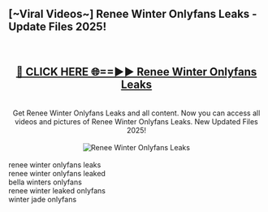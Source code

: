 <h2>[~Viral Videos~] Renee Winter Onlyfans Leaks - Update Files 2025!</h2>
<br>
<div align="center">
<h2><a href="https://betterlinks.top/A2PfLJ" rel="nofollow">🔴 CLICK HERE 🌐==►► Renee Winter Onlyfans Leaks</a></h2>
<br>
Get Renee Winter Onlyfans Leaks and all content. Now you can access all videos and pictures of Renee Winter Onlyfans Leaks. New Updated Files 2025!
<br>
<br>
<a href="https://betterlinks.top/A2PfLJ" rel="nofollow" data-target="animated-image.originalLink"><img src="https://i.ibb.co.com/WyWwxjT/player-gif2.gif" alt="Renee Winter Onlyfans Leaks" style="max-width: 100%; display: inline-block;" data-target="animated-image.originalImage"></a>
</div>
<br>
renee winter onlyfans leaks<br>
renee winter onlyfans leaked<br>
bella winters onlyfans<br>
renee winter leaked onlyfans<br>
winter jade onlyfans